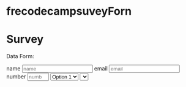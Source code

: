 # frecodecampsuveyForn
<!DOCTYPE html>
<head><link rel="stylesheet" href="styles.css">
</head>
<body>
  <h1 id="title">Survey</h1>
  <p id="description">Data Form:</p>
<form id="survey-form">
  <label id="name-label"> name
    <input id="name" type="text" placeholder="name" required></input>
  </label>
    <label id="email-label"> email 
    <input id="email" type="email" placeholder="email" required></input></label>
  <label id="number-label"> number   <input id="number" type="number" min="0" max="10" placeholder="number" required></input></label>
   <select id="dropdown">
<option>Option 1</option>
<option>Option 2</option>
   </select>
   <select>
     <input type="radio" value="1"></input>
     <input type="radio" value="2"></input>
  <input id="submit"></input> Submit
  </form>
   </body>
</html>
